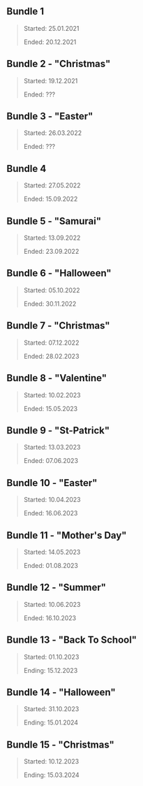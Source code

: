 ## Bundle 1
> Started: 25.01.2021
> 
> Ended: 20.12.2021

## Bundle 2 - "Christmas"
> Started: 19.12.2021
>
> Ended: ???

## Bundle 3 - "Easter"
> Started: 26.03.2022
>
> Ended: ??? 

## Bundle 4
> Started: 27.05.2022
>
> Ended: 15.09.2022

## Bundle 5 - "Samurai"
> Started: 13.09.2022
>
> Ended: 23.09.2022

## Bundle 6 - "Halloween"
> Started: 05.10.2022
>
> Ended: 30.11.2022

## Bundle 7 - "Christmas"
> Started: 07.12.2022
>
> Ended: 28.02.2023

## Bundle 8 - "Valentine"
> Started: 10.02.2023 
>
> Ended: 15.05.2023

## Bundle 9 - "St-Patrick"
> Started: 13.03.2023          
>
> Ended: 07.06.2023

## Bundle 10 - "Easter"
> Started: 10.04.2023
>
> Ended: 16.06.2023

## Bundle 11 - "Mother's Day"
> Started: 14.05.2023
>
> Ended: 01.08.2023

## Bundle 12 - "Summer"
> Started: 10.06.2023
>
> Ended: 16.10.2023

## Bundle 13 - "Back To School"
> Started: 01.10.2023
>
> Ending: 15.12.2023

## Bundle 14 - "Halloween"
> Started: 31.10.2023
>
> Ending: 15.01.2024

## Bundle 15 - "Christmas"
> Started: 10.12.2023
>
> Ending: 15.03.2024
